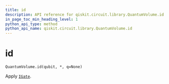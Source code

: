 ```yaml
---
title: id
description: API reference for qiskit.circuit.library.QuantumVolume.id
in_page_toc_min_heading_level: 1
python_api_type: method
python_api_name: qiskit.circuit.library.QuantumVolume.id
---
```


# id

<span id="qiskit.circuit.library.QuantumVolume.id" />

`QuantumVolume.id(qubit, *, q=None)`

Apply [`IGate`](qiskit.circuit.library.IGate "qiskit.circuit.library.IGate").

